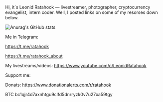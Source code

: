 Hi, it`s Leonid Ratahook — livestreamer, photographer, cryptocurrency evangelist, intern coder. Well, I posted links on some of my resorses down below.

![Anurag's GitHub stats](https://github-readme-stats.vercel.app/api?username=Ratahook)

Me in Telegram:

https://t.me/ratahook

https://t.me/ratahook_about

My livestreams/videos: https://www.youtube.com/c/LeonidRatahook

Support me:

Donats: https://www.donationalerts.com/r/ratahook

BTC bc1qjr4d7axnhtgu9clfd5dnrryzk0v7u27xa59tgy

<!---
Ratahook/Ratahook is a ✨ special ✨ repository because its `README.md` (this file) appears on your GitHub profile.
You can click the Preview link to take a look at your changes.
--->
